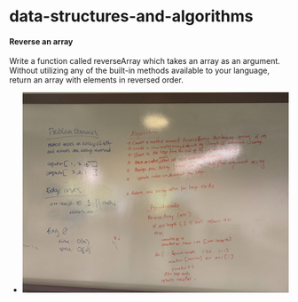 # data-structures-and-algorithms

#### Reverse an array
Write a function called reverseArray which takes an array as an argument. Without utilizing any of the built-in methods available to your language, return an array with elements in reversed order.

* ![](./assets/day01challenge.jpg)
